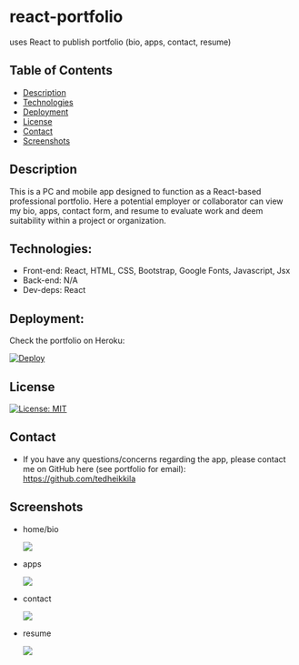 # react-portfolio
uses React to publish portfolio (bio, apps, contact, resume)

  ## Table of Contents

  - [Description](#description)
  - [Technologies](#technologies)
  - [Deployment](#deployment)
  - [License](#license)
  - [Contact](#contact)
  - [Screenshots](#screenshots)

  ## Description

  This is a PC and mobile app designed to function as a React-based professional portfolio. Here a potential employer or collaborator can view my bio, apps, contact form, and resume to evaluate work and deem suitability within a project or organization. 
  
  ## Technologies:

  * Front-end: React, HTML, CSS, Bootstrap, Google Fonts, Javascript, Jsx
  * Back-end: N/A
  * Dev-deps: React

  ## Deployment:

  Check the portfolio on Heroku:

[![Deploy](https://www.herokucdn.com/deploy/button.svg)]()

  ## License
  
  [![License: MIT](https://img.shields.io/badge/License-MIT-yellow.svg)](https://opensource.org/licenses/MIT)
  
  ## Contact

  * If you have any questions/concerns regarding the app, please contact me on GitHub here (see portfolio for email): https://github.com/tedheikkila

## Screenshots

* home/bio

    ![](./public/images/hw20-1.png)

* apps

   ![](./public/images/hw20-2.png)

* contact

    ![](./public/images/hw20-3.png)

* resume

    ![](./public/images/hw20-4.png)

